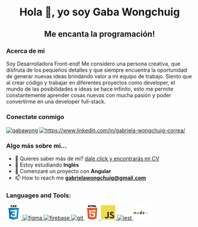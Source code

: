 
<h1 align="center">Hola 👋, yo soy Gaba Wongchuig</h1>
<h2 align="center">Me encanta la programación!</h3>


<h3 align="left">Acerca de mi</h3>
<p align="left">Soy Desarrolladora Front-end! Me considero una persona creativa, que disfruta de los pequeños detalles y que siempre encuentra la oportunidad de generar nuevas ideas brindando valor a mi equipo de trabajo. Siento que al crear código y trabajar en diferentes proyectos como developer, el mundo de las posibilidades e ideas se hace infinito, esto me permite constantemente  aprender cosas nuevas con mucha pasión y poder convertirme en una developer full-stack. </p>

<h3 align="left">Conectate conmigo</h3>
<p align="left">
<a href="https://twitter.com/gabawong" target="blank"><img align="center" src="https://raw.githubusercontent.com/rahuldkjain/github-profile-readme-generator/master/src/images/icons/Social/twitter.svg" alt="gabawong" height="30" width="40" /></a>
<a href="https://linkedin.com/in/https://www.linkedin.com/in/gabriela-wongchuig-correa/" target="blank"><img align="center" src="https://raw.githubusercontent.com/rahuldkjain/github-profile-readme-generator/master/src/images/icons/Social/linked-in-alt.svg" alt="https://www.linkedin.com/in/gabriela-wongchuig-correa/" height="30" width="40" /></a>
</p>


<h3 align="left">Algo más sobre mi...</h3>

- 🔭 Quieres saber más de mi? [dale click y encontrarás mi CV](https://www.canva.com/design/DAFT3j9Nnqg/e1aYQjn9eFrix2BDsQnn1Q/view?utm_content=DAFT3j9Nnqg&utm_campaign=designshare&utm_medium=link2&utm_source=sharebutton)
- 🌱 Estoy estudiando **Inglés**
- 💬 Comenzaré un proyecto con **Angular**
- 📫 How to reach me **gabrielawongchuig@gmail.com**



<h3 align="left">Languages and Tools:</h3>
<p align="left"> <a href="https://www.w3schools.com/css/" target="_blank" rel="noreferrer"> <img src="https://raw.githubusercontent.com/devicons/devicon/master/icons/css3/css3-original-wordmark.svg" alt="css3" width="40" height="40"/> </a> <a href="https://www.figma.com/" target="_blank" rel="noreferrer"> <img src="https://www.vectorlogo.zone/logos/figma/figma-icon.svg" alt="figma" width="40" height="40"/> </a> <a href="https://firebase.google.com/" target="_blank" rel="noreferrer"> <img src="https://www.vectorlogo.zone/logos/firebase/firebase-icon.svg" alt="firebase" width="40" height="40"/> </a> <a href="https://git-scm.com/" target="_blank" rel="noreferrer"> <img src="https://www.vectorlogo.zone/logos/git-scm/git-scm-icon.svg" alt="git" width="40" height="40"/> </a> <a href="https://www.w3.org/html/" target="_blank" rel="noreferrer"> <img src="https://raw.githubusercontent.com/devicons/devicon/master/icons/html5/html5-original-wordmark.svg" alt="html5" width="40" height="40"/> </a> <a href="https://developer.mozilla.org/en-US/docs/Web/JavaScript" target="_blank" rel="noreferrer"> <img src="https://raw.githubusercontent.com/devicons/devicon/master/icons/javascript/javascript-original.svg" alt="javascript" width="40" height="40"/> </a> <a href="https://jestjs.io" target="_blank" rel="noreferrer"> <img src="https://www.vectorlogo.zone/logos/jestjsio/jestjsio-icon.svg" alt="jest" width="40" height="40"/> </a> <a href="https://nodejs.org" target="_blank" rel="noreferrer"> <img src="https://raw.githubusercontent.com/devicons/devicon/master/icons/nodejs/nodejs-original-wordmark.svg" alt="nodejs" width="40" height="40"/> </a> </p>






